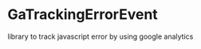 GaTrackingErrorEvent
====================

library to track javascript error by using google analytics
